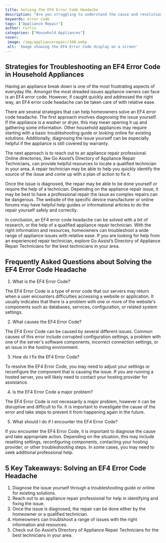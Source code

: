 ```yaml
---
title: Solving the EF4 Error Code Headache
description: "Are you struggling to understand the cause and resolution of the EF4 Error Code Learn the critical steps to resolving this annoying and impossible head-scratcher in this blog post"
keywords: error code
tags: ["Appliance Repair"]
author: Curtis
categories: ["Household Appliances"]
cover: 
 image: /img/appliancerepair/340.webp
 alt: 'Image showing the EF4 Error Code display on a screen'
---
```

## Strategies for Troubleshooting an EF4 Error Code in Household Appliances
Having an appliance break down is one of the most frustrating aspects of everyday life. Amongst the most dreaded issues appliance owners can face is an EF4 error code. However, if caught quickly and addressed the right way, an EF4 error code headache can be taken care of with relative ease.

There are several strategies that can help homeowners solve an EF4 error code headache. The first approach involves diagnosing the issue yourself. If the appliance is a washer or dryer, this may mean opening it up and gathering some information. Other household appliances may require starting with a basic troubleshooting guide or looking online for existing solutions. Additionally, diagnosing the issue yourself can be especially helpful if the appliance is still covered by warranty.

The next approach is to reach out to an appliance repair professional. Online directories, like Go Assist’s Directory of Appliance Repair Technicians, can provide helpful resources to locate a qualified technician in your area. A repair technician may be able to help you quickly identify the source of the issue and come up with a plan of action to fix it.

Once the issue is diagnosed, the repair may be able to be done yourself or require the help of a technician. Depending on the appliance repair issue, it may be best to have a professional repair the issue as complex repairs can be dangerous. The website of the specific device manufacturer or online forums may have helpful help guides or informational articles to do the repair yourself safely and correctly.

In conclusion, an EF4 error code headache can be solved with a bit of research, or the help of a qualified appliance repair technician. With the right information and resources, homeowners can troubleshoot a wide range of appliance issues with relative ease. If you are looking for help from an experienced repair technician, explore Go Assist’s Directory of Appliance Repair Technicians for the best technicians in your area.

## Frequently Asked Questions about Solving the EF4 Error Code Headache
1. What is the EF4 Error Code?
 
 The EF4 Error Code is a type of error code that our servers may return when a user encounters difficulties accessing a website or application. It usually indicates that there is a problem with one or more of the website's components such as databases, services, configuration, or related system settings. 

2. What causes the EF4 Error Code?

The EF4 Error Code can be caused by several different issues. Common causes of this error include corrupted configuration settings, a problem with one of the server's software components, incorrect connection settings, or an issue in the hosting environment. 

3. How do I fix the EF4 Error Code?

To resolve the EF4 Error Code, you may need to adjust your settings or reconfigure the component that is causing the issue. If you are running a hosted server, you will likely need to contact your hosting provider for assistance. 

4. Is the EF4 Error Code a major problem?

The EF4 Error Code is not necessarily a major problem, however it can be disruptive and difficult to fix. It is important to investigate the cause of the error and take steps to prevent it from happening again in the future. 

5. What should I do if I encounter the EF4 Error Code?

If you encounter the EF4 Error Code, it is important to diagnose the cause and take appropriate action. Depending on the situation, this may include resetting settings, reconfiguring components, contacting your hosting provider, or other troubleshooting steps. In some cases, you may need to seek additional professional help.

## 5 Key Takeaways: Solving an EF4 Error Code Headache
1. Diagnose the issue yourself through a troubleshooting guide or online for existing solutions.
2. Reach out to an appliance repair professional for help in identifying and fixing the issue.
3. Once the issue is diagnosed, the repair can be done either by the homeowner or a qualified technician.
4. Homeowners can troublshoot a range of issues with the right information and resources.
5. Check out Go Assist’s Directory of Appliance Repair Technicians for the best technicians in your area.
